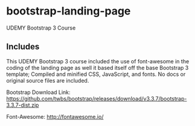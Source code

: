 # bootstrap-landing-page
UDEMY Bootstrap 3 Course

## Includes
This UDEMY Bootstrap 3 course included the use of font-awesome in the coding of the landing page as well it based itself off the base Bootstrap 3 template; Compiled and minified CSS, JavaScript, and fonts. No docs or original source files are included.

Bootstrap Download Link:
https://github.com/twbs/bootstrap/releases/download/v3.3.7/bootstrap-3.3.7-dist.zip

Font-Awesome:
http://fontawesome.io/

